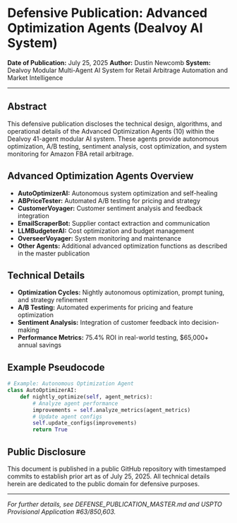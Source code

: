 # Defensive Publication: Advanced Optimization Agents (Dealvoy AI System)

**Date of Publication:** July 25, 2025
**Author:** Dustin Newcomb
**System:** Dealvoy Modular Multi-Agent AI System for Retail Arbitrage Automation and Market Intelligence

---

## Abstract

This defensive publication discloses the technical design, algorithms, and operational details of the Advanced Optimization Agents (10) within the Dealvoy 41-agent modular AI system. These agents provide autonomous optimization, A/B testing, sentiment analysis, cost optimization, and system monitoring for Amazon FBA retail arbitrage.

## Advanced Optimization Agents Overview

- **AutoOptimizerAI:** Autonomous system optimization and self-healing
- **ABPriceTester:** Automated A/B testing for pricing and strategy
- **CustomerVoyager:** Customer sentiment analysis and feedback integration
- **EmailScraperBot:** Supplier contact extraction and communication
- **LLMBudgeterAI:** Cost optimization and budget management
- **OverseerVoyager:** System monitoring and maintenance
- **Other Agents:** Additional advanced optimization functions as described in the master publication

## Technical Details

- **Optimization Cycles:** Nightly autonomous optimization, prompt tuning, and strategy refinement
- **A/B Testing:** Automated experiments for pricing and feature optimization
- **Sentiment Analysis:** Integration of customer feedback into decision-making
- **Performance Metrics:** 75.4% ROI in real-world testing, $65,000+ annual savings

## Example Pseudocode

```python
# Example: Autonomous Optimization Agent
class AutoOptimizerAI:
    def nightly_optimize(self, agent_metrics):
        # Analyze agent performance
        improvements = self.analyze_metrics(agent_metrics)
        # Update agent configs
        self.update_configs(improvements)
        return True
```

## Public Disclosure

This document is published in a public GitHub repository with timestamped commits to establish prior art as of July 25, 2025. All technical details herein are dedicated to the public domain for defensive purposes.

---

*For further details, see DEFENSE_PUBLICATION_MASTER.md and USPTO Provisional Application #63/850,603.*
